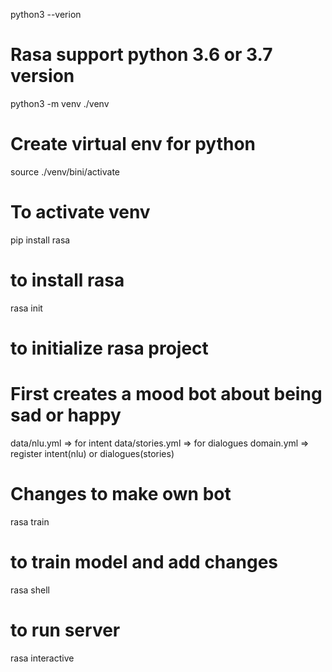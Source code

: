 python3 --verion
# Rasa support python 3.6 or 3.7 version
python3 -m venv ./venv
# Create virtual env for python
source ./venv/bini/activate
# To activate venv
pip install rasa
# to install rasa
rasa init
# to initialize rasa project
# First creates a mood bot about being sad or happy
data/nlu.yml => for intent
data/stories.yml => for dialogues
domain.yml => register intent(nlu) or dialogues(stories)
# Changes to make own bot
rasa train 
# to train model and add changes
rasa shell
# to run server
rasa interactive
